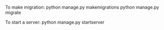 To make migration:
python manage.py makemigrations
python manage.py migrate

To start a server:
python manage.py startserver